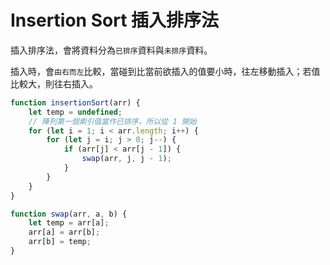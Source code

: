 # Insertion Sort 插入排序法
插入排序法，會將資料分為`已排序`資料與`未排序`資料。

插入時，會`由右而左`比較，當碰到比當前欲插入的值要小時，往左移動插入；若值比較大，則往右插入。

```js
function insertionSort(arr) {
	let temp = undefined;
	// 陣列第一個索引值當作已排序，所以從 1 開始
	for (let i = 1; i < arr.length; i++) {
		for (let j = i; j > 0; j--) {
			if (arr[j] < arr[j - 1]) {
				swap(arr, j, j - 1);
			}
		}
	}
}

function swap(arr, a, b) {
	let temp = arr[a];
	arr[a] = arr[b];
	arr[b] = temp;
}
```
